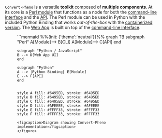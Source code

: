 `Convert-Pheno` is a versatile **toolkit** composed of **multiple components**. At its core is a [Perl module](https://metacpan.org/pod/Convert%3A%3APheno)  that functions as a node for both the [command-line interface](use-as-a-command-line-interface.md) and the [API](use-as-an-api.md). The Perl module can be used in Python with the included Python Binding that works _out-of-the-box_ with the [containerized version](https://github.com/cnag-biomedical-informatics/convert-pheno#containerized). The [Web App](https://cnag-biomedical-informatics.github.io/convert-pheno-ui) is built on top of the [command-line interface](use-as-a-command-line-interface.md).

<figure markdown>
  ```mermaid
  %%{init: {'theme':'neutral'}}%%
  graph TB
    subgraph "Perl"
    A[Module]--> B[CLI]
    A[Module]--> C[API]
    end

    subgraph "Python / JavaScript"
    B --> D[Web App UI]
    end

    subgraph "Python"
    A --> |Python Binding| E[Module]
    E --> F[API]
    end


    style A fill: #6495ED, stroke: #6495ED
    style B fill: #6495ED, stroke: #6495ED
    style C fill: #6495ED, stroke: #6495ED
    style D fill: #AFEEEE, stroke: #AFEEEE
    style E fill: #FFFF33, stroke: #FFFF33
    style F fill: #FFFF33, stroke: #FFFF33
  ```
  <figcaption>Diagram showing Convert-Pheno implementation</figcaption>
</figure>
